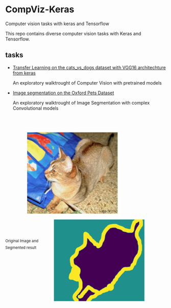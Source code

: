 # CompViz-Keras
Computer vision tasks with keras and Tensorflow


This repo contains diverse computer vision tasks with Keras and Tensorflow.

##  tasks
 - [Transfer Learning on the cats_vs_dogs dataset with VGG16 architechture from keras](https://github.com/Overlrd/CompViz-Keras/blob/main/Image-Classification/Transfer_Learning_cats_vs_dogs_VGG16.ipynb)
 
 
   An exploratory walktrought of Computer Vision with pretrained models 
   
 - [Image segmentation on the Oxford Pets Dataset](https://github.com/Overlrd/CompViz-Keras/blob/main/Image-Segmentation/Oxford-Pets-Dataset_image_segmentation.ipynb)
 
 
   An exploratory walktrought of Image Segmentation with complex Convolutional models
   
   
<div style = 'display-items:center; display:felex;  margin:60px ;'>
 <img src='https://github.com/Overlrd/CompViz-Keras/blob/main/Image-Segmentation/cat.png' width = 300px  />
 <img src='https://github.com/Overlrd/CompViz-Keras/blob/main/Image-Segmentation/cat_mask.png' width = 300px  style="float: right;" />

</div>

<sub>Original Image and Segmented result </sub>


